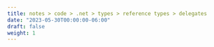 ```yaml
---
title: notes > code > .net > types > reference types > delegates
date: "2023-05-30T00:00:00-06:00"
draft: false
weight: 1
---
```

